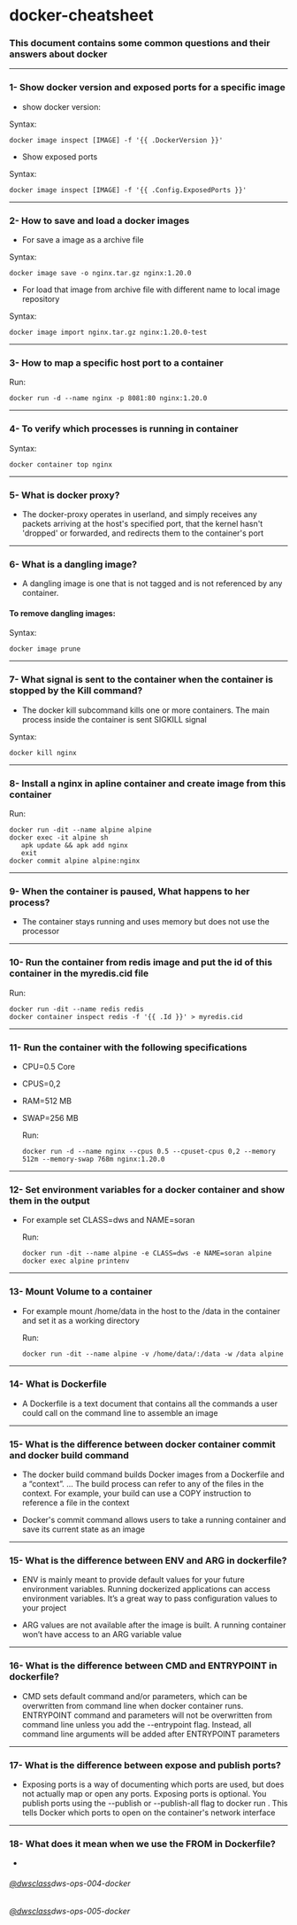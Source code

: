 # docker-cheatsheet
### This document contains some common questions and their answers about docker
---
### 1- Show docker version and exposed ports for a specific image
* show docker version:

 Syntax:
 
    docker image inspect [IMAGE] -f '{{ .DockerVersion }}'
    
* Show exposed ports

 Syntax:
  
    docker image inspect [IMAGE] -f '{{ .Config.ExposedPorts }}' 
  
---
### 2- How to save and load a docker images

* For save a image as a archive file

 Syntax:
 
    docker image save -o nginx.tar.gz nginx:1.20.0
    
* For load that image from archive file with different name to local image repository

 Syntax:
 
    docker image import nginx.tar.gz nginx:1.20.0-test
    
---
### 3- How to map a specific host port to a container

 Run:
      
    docker run -d --name nginx -p 8081:80 nginx:1.20.0
     
---
### 4- To verify which processes is running in container

 Syntax:
  
    docker container top nginx
---
### 5- What is docker proxy?
* The docker-proxy operates in userland, and simply receives any packets arriving at the host's specified port, that the kernel hasn't 'dropped' or forwarded, and redirects them to the container's port
---
### 6- What is a dangling image? 

* A dangling image is one that is not tagged and is not referenced by any container.
#### To remove dangling images:

 Syntax:
  
    docker image prune
---
### 7- What signal is sent to the container when the container is stopped by the Kill command?

* The docker kill subcommand kills one or more containers. The main process inside the container is sent SIGKILL signal

 Syntax:
  
    docker kill nginx
---
### 8- Install a nginx in apline container and create image from this container

 Run:
 
    docker run -dit --name alpine alpine
    docker exec -it alpine sh
       apk update && apk add nginx
       exit
    docker commit alpine alpine:nginx
---
### 9- When the container is paused, What happens to her process?
* The container stays running and uses memory but does not use the processor
---
### 10- Run the container from redis image and put the id of this container in the myredis.cid file

  Run:
  
    docker run -dit --name redis redis
    docker container inspect redis -f '{{ .Id }}' > myredis.cid
---
### 11- Run the container with the following specifications
* CPU=0.5 Core
* CPUS=0,2
* RAM=512 MB
* SWAP=256 MB  

  Run:
  
      docker run -d --name nginx --cpus 0.5 --cpuset-cpus 0,2 --memory 512m --memory-swap 768m nginx:1.20.0
---
### 12- Set environment variables for a docker container and show them in the output
* For example set CLASS=dws and NAME=soran
 
  Run:
  
      docker run -dit --name alpine -e CLASS=dws -e NAME=soran alpine
      docker exec alpine printenv
---
### 13- Mount Volume to a container
* For example mount /home/data in the host to the /data in the container and set it as a working directory

  Run:
  
      docker run -dit --name alpine -v /home/data/:/data -w /data alpine
---
### 14- What is Dockerfile
* A Dockerfile is a text document that contains all the commands a user could call on the command line to assemble an image
---
### 15- What is the difference between docker container commit and docker build command
* The docker build command builds Docker images from a Dockerfile and a “context”. ... The build process can refer to any of the files in the context. For example, your build can use a COPY instruction to reference a file in the context

* Docker's commit command allows users to take a running container and save its current state as an image
---
### 15- What is the difference between ENV and ARG in dockerfile?
* ENV is mainly meant to provide default values for your future environment variables. Running dockerized applications can access environment variables. It’s a great way to pass configuration values to your project

* ARG values are not available after the image is built. A running container won’t have access to an ARG variable value
---
### 16- What is the difference between CMD and ENTRYPOINT in dockerfile?
* CMD sets default command and/or parameters, which can be overwritten from command line when docker container runs. ENTRYPOINT command and parameters will not be overwritten from command line unless you add the --entrypoint flag. Instead, all command line arguments will be added after ENTRYPOINT parameters
---
### 17- What is the difference between expose and publish ports?
* Exposing ports is a way of documenting which ports are used, but does not actually map or open any ports. Exposing ports is optional. You publish ports using the --publish or --publish-all flag to docker run . This tells Docker which ports to open on the container's network interface
---
### 18- What does it mean when we use the FROM in Dockerfile?
* 


###### [@dwsclass](https://github.com/dwsclass)dws-ops-004-docker
###### [@dwsclass](https://github.com/dwsclass)dws-ops-005-docker

     
